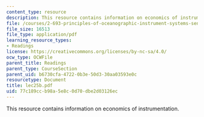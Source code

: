 ```yaml
---
content_type: resource
description: This resource contains information on economics of instrumentation.
file: /courses/2-693-principles-of-oceanographic-instrument-systems-sensors-and-measurements-13-998-spring-2004/77c189ccb98a5e8c0d70dbe2d03126ec_lec25b.pdf
file_size: 16513
file_type: application/pdf
learning_resource_types:
- Readings
license: https://creativecommons.org/licenses/by-nc-sa/4.0/
ocw_type: OCWFile
parent_title: Readings
parent_type: CourseSection
parent_uid: b6730cfa-4722-0b3e-50d3-30aa03593e0c
resourcetype: Document
title: lec25b.pdf
uid: 77c189cc-b98a-5e8c-0d70-dbe2d03126ec
---
```

This resource contains information on economics of instrumentation.